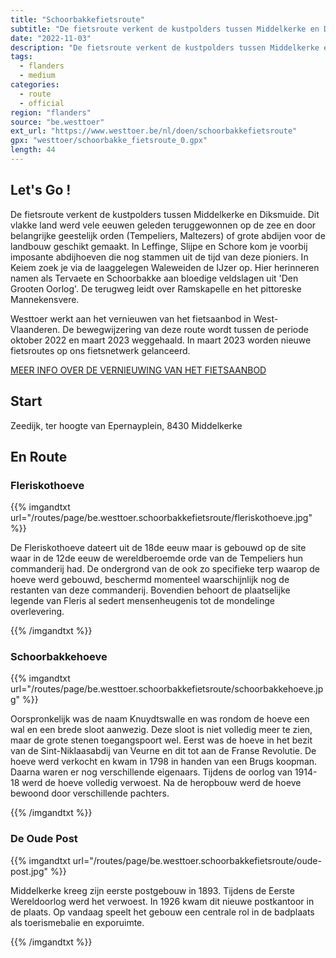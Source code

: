 ```yaml
---
title: "Schoorbakkefietsroute"
subtitle: "De fietsroute verkent de kustpolders tussen Middelkerke en Diksmuide"
date: "2022-11-03"
description: "De fietsroute verkent de kustpolders tussen Middelkerke en Diksmuide" 
tags:
  - flanders
  - medium
categories: 
  - route
  - official
region: "flanders"
source: "be.westtoer"
ext_url: "https://www.westtoer.be/nl/doen/schoorbakkefietsroute"
gpx: "westtoer/schoorbakke_fietsroute_0.gpx"
length: 44
---
```


## Let's Go !

De fietsroute verkent de kustpolders tussen Middelkerke en Diksmuide. Dit vlakke land werd vele eeuwen geleden teruggewonnen op de zee en door belangrijke geestelijk orden (Tempeliers, Maltezers) of grote abdijen voor de landbouw geschikt gemaakt. In Leffinge, Slijpe en Schore kom je voorbij imposante abdijhoeven die nog stammen uit de tijd van deze pioniers. In Keiem zoek je via de laaggelegen Waleweiden de IJzer op. Hier herinneren namen als Tervaete en Schoorbakke aan bloedige veldslagen uit 'Den Grooten Oorlog'. De terugweg leidt over Ramskapelle en het pittoreske Mannekensvere.

Westtoer werkt aan het vernieuwen van het fietsaanbod in West-Vlaanderen. De bewegwijzering van deze route wordt tussen de periode oktober 2022 en maart 2023 weggehaald. In maart 2023 worden nieuwe fietsroutes op ons fietsnetwerk gelanceerd. 

[MEER INFO OVER DE VERNIEUWING VAN HET FIETSAANBOD](https://www.westtoer.be/nl/vernieuwdrecreatiefaanbodfietsen)

## Start 

Zeedijk, ter hoogte van Epernayplein, 8430 Middelkerke 

## En Route

### Fleriskothoeve

{{% imgandtxt url="/routes/page/be.westtoer.schoorbakkefietsroute/fleriskothoeve.jpg" %}}

De Fleriskothoeve dateert uit de 18de eeuw maar is gebouwd op de site waar in de 12de eeuw de wereldberoemde orde van de Tempeliers hun commanderij had. De ondergrond van de ook zo specifieke terp waarop de hoeve werd gebouwd, beschermd momenteel waarschijnlijk nog de restanten van deze commanderij. Bovendien behoort de plaatselijke legende van Fleris al sedert mensenheugenis tot de mondelinge overlevering.

{{% /imgandtxt %}}

### Schoorbakkehoeve

{{% imgandtxt url="/routes/page/be.westtoer.schoorbakkefietsroute/schoorbakkehoeve.jpg" %}}

Oorspronkelijk was de naam Knuydtswalle en was rondom de hoeve een wal en een brede sloot aanwezig. Deze sloot is niet volledig meer te zien, maar de grote stenen toegangspoort wel. Eerst was de hoeve in het bezit van de Sint-Niklaasabdij van Veurne en dit tot aan de Franse Revolutie. De hoeve werd verkocht en kwam in 1798 in handen van een Brugs koopman. Daarna waren er nog verschillende eigenaars. Tijdens de oorlog van 1914-18 werd de hoeve volledig verwoest. Na de heropbouw werd de hoeve bewoond door verschillende pachters.

{{% /imgandtxt %}}

### De Oude Post

{{% imgandtxt url="/routes/page/be.westtoer.schoorbakkefietsroute/oude-post.jpg" %}}

Middelkerke kreeg zijn eerste postgebouw in 1893. Tijdens de Eerste Wereldoorlog werd het verwoest. In 1926 kwam dit nieuwe postkantoor in de plaats. Op vandaag speelt het gebouw een centrale rol in de badplaats als toerismebalie en exporuimte.

{{% /imgandtxt %}}
